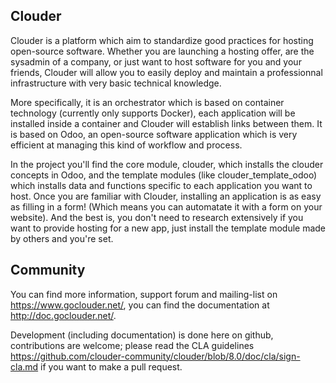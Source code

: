 Clouder
-------

Clouder is a platform which aim to standardize good practices for hosting open-source software. Whether you are launching a hosting offer, are the sysadmin of a company, or just want to host software for you and your friends, Clouder will allow you to easily deploy and maintain a professionnal infrastructure with very basic technical knowledge.

More specifically, it is an orchestrator which is based on container technology (currently only supports Docker), each application will be installed inside a container and Clouder will establish links between them. It is based on Odoo, an open-source software application which is very efficient at managing this kind of workflow and process.

In the project you'll find the core module, clouder, which installs the clouder concepts in Odoo, and the template modules (like clouder_template_odoo) which installs data and functions specific to each application you want to host. Once you are familiar with Clouder, installing an application is as easy as filling in a form! (Which means you can automatate it with a form on your website).
And the best is, you don't need to research extensively if you want to provide hosting for a new app, just install the template module made by others and you're set.


Community
---------

You can find more information, support forum and mailing-list on https://www.goclouder.net/, you can find the documentation at http://doc.goclouder.net/.

Development (including documentation) is done here on github, contributions are welcome; please read the CLA guidelines https://github.com/clouder-community/clouder/blob/8.0/doc/cla/sign-cla.md if you want to make a pull request.

